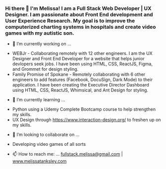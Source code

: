 ### Hi there 👋 I'm Melissa! I am a Full Stack Web Developer | UX Designer. I am passionate about Front End development and User Experience Research. My goal is to improve the computerized charting systems in hospitals and create video games with my autistic son.


- 🔭 I’m currently working on ...
* WEBJr - Collaborating remotely with 12 other engineers. I am the UX Designer and Front End Developer for a website that helps junior devlopers seek jobs. I have been using HTML, CSS, ReactJS, Figma, and Grommet for design styling. 
* Family Promise of Spokane - Remotely collaborating with 6 other engineers to add features (Facebook, DocuSign, Dark Mode) to their application. I have been creating the Executive Director Dashboard using HTML, CSS, ReactJS, Whimsical, and Ant Design for styling.  

- 🌱 I’m currently learning ...
* Python using a Udemy Complete Bootcamp course to help strengthen my skills.
* UX Design through https://www.interaction-design.org/ to freshen up on my skills. 

- 👯 I’m looking to collaborate on ...
* Developing video games of all sorts

- 📫 How to reach me: ... fullstack.melissa@gmail.com | www.melissatanksley.com

